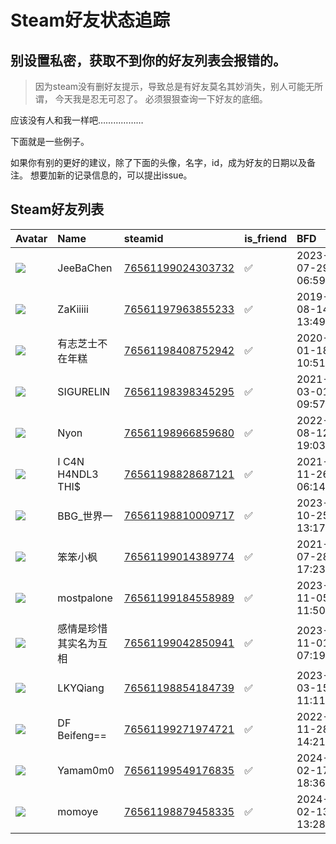 # Steam好友状态追踪
## 别设置私密，获取不到你的好友列表会报错的。

> 因为steam没有删好友提示，导致总是有好友莫名其妙消失，别人可能无所谓，
> 今天我是忍无可忍了。 必须狠狠查询一下好友的底细。

应该没有人和我一样吧………………

下面就是一些例子。

如果你有别的更好的建议，除了下面的头像，名字，id，成为好友的日期以及备注。 想要加新的记录信息的，可以提出issue。



## Steam好友列表

| Avatar                                                                            | Name              | steamid                                                                     | is_friend   | BFD                 | Remark   |
|:----------------------------------------------------------------------------------|:------------------|:----------------------------------------------------------------------------|:------------|:--------------------|:---------|
| ![](https://avatars.steamstatic.com/e4c5e2ab869df41657cb2108f0d01723d0ba7ba7.jpg) | JeeBaChen         | [76561199024303732](https://steamcommunity.com/profiles/76561199024303732/) | ✅           | 2023-07-29 06:59:43 |          |
| ![](https://avatars.steamstatic.com/1c0b5c37a442a2d39f32902ec42f2e26ba6a142e.jpg) | ZaKiiiii          | [76561197963855233](https://steamcommunity.com/profiles/76561197963855233/) | ✅           | 2019-08-14 13:49:03 |          |
| ![](https://avatars.steamstatic.com/ab9b6fada5ef6c8555446c0fa36d36cad7d51008.jpg) | 有志芝士不在年糕          | [76561198408752942](https://steamcommunity.com/profiles/76561198408752942/) | ✅           | 2020-01-18 10:51:55 |          |
| ![](https://avatars.steamstatic.com/385123f1c519314a8b58b7039e8d8da5d903e7cf.jpg) | SIGURELIN         | [76561198398345295](https://steamcommunity.com/profiles/76561198398345295/) | ✅           | 2021-03-01 09:57:13 |          |
| ![](https://avatars.steamstatic.com/feef9f424757b3cc451bfe9317688fc379a9667f.jpg) | Nyon              | [76561198966859680](https://steamcommunity.com/profiles/76561198966859680/) | ✅           | 2022-08-12 19:03:18 |          |
| ![](https://avatars.steamstatic.com/006b6012c34b66006105cfdd7fb02cb4ae34f7a1.jpg) | I C4N H4NDL3 THI$ | [76561198828687121](https://steamcommunity.com/profiles/76561198828687121/) | ✅           | 2021-11-26 06:14:32 |          |
| ![](https://avatars.steamstatic.com/658b44162201af63de406a42bf4984a31ba91666.jpg) | BBG_世界一           | [76561198810009717](https://steamcommunity.com/profiles/76561198810009717/) | ✅           | 2023-10-25 13:17:49 |          |
| ![](https://avatars.steamstatic.com/235238cfb03118c94eb18b66d0006f4dcee2be34.jpg) | 笨笨小枫              | [76561199014389774](https://steamcommunity.com/profiles/76561199014389774/) | ✅           | 2021-07-28 17:23:47 |          |
| ![](https://avatars.steamstatic.com/1dc2ebd10cfbd55d6ddefe9e6a90951d23bf898c.jpg) | mostpalone        | [76561199184558989](https://steamcommunity.com/profiles/76561199184558989/) | ✅           | 2023-11-05 11:50:05 |          |
| ![](https://avatars.steamstatic.com/44b65fa70c3df3819aa00d7b9cb13a40ac7cc2dc.jpg) | 感情是珍惜其实名为互相       | [76561199042850941](https://steamcommunity.com/profiles/76561199042850941/) | ✅           | 2023-11-01 07:19:56 |          |
| ![](https://avatars.steamstatic.com/1c0b5c37a442a2d39f32902ec42f2e26ba6a142e.jpg) | LKYQiang          | [76561198854184739](https://steamcommunity.com/profiles/76561198854184739/) | ✅           | 2023-03-15 11:11:59 |          |
| ![](https://avatars.steamstatic.com/fef49e7fa7e1997310d705b2a6158ff8dc1cdfeb.jpg) | DF Beifeng==      | [76561199271974721](https://steamcommunity.com/profiles/76561199271974721/) | ✅           | 2022-11-28 14:21:19 |          |
| ![](https://avatars.steamstatic.com/63193f78ed1102e95a877d7a4a27497d26dc9863.jpg) | Yamam0m0          | [76561199549176835](https://steamcommunity.com/profiles/76561199549176835/) | ✅           | 2024-02-17 18:36:24 |          |
| ![](https://avatars.steamstatic.com/265d043506f0654d97a5049f03c3bb5e9018f513.jpg) | momoye            | [76561198879458335](https://steamcommunity.com/profiles/76561198879458335/) | ✅           | 2024-02-13 13:28:08 |          |